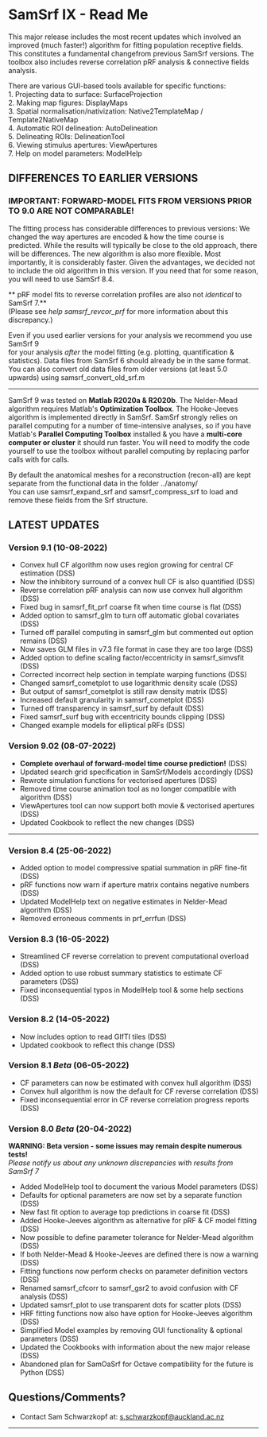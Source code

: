 # SamSrf IX - Read Me

This major release includes the most recent updates which involved an improved 
(much faster!) algorithm for fitting population receptive fields. This constitutes 
a fundamental changefrom previous SamSrf versions. The toolbox also includes 
reverse correlation pRF analysis & connective fields analysis. 

There are various GUI-based tools available for specific functions:  
    1. Projecting data to surface:              SurfaceProjection  
    2. Making map figures:                      DisplayMaps  
    3. Spatial normalisation/nativization:      Native2TemplateMap / Template2NativeMap  
	4. Automatic ROI delineation:               AutoDelineation  
    5. Delineating ROIs:                        DelineationTool  
    6. Viewing stimulus apertures:              ViewApertures  
	7. Help on model parameters:                ModelHelp  

## DIFFERENCES TO EARLIER VERSIONS

### IMPORTANT: FORWARD-MODEL FITS FROM VERSIONS PRIOR TO 9.0 ARE NOT COMPARABLE!  
The fitting process has considerable differences to previous versions: We changed 
the way apertures are encoded & how the time course is predicted. While the results
will typically be close to the old approach, there will be differences. The new algorithm
is also more flexible. Most importantly, it is considerably faster. Given the advantages,
we decided not to include the old algorithm in this version. If you need that for some
reason, you will need to use SamSrf 8.4.

** pRF model fits to reverse correlation profiles are also not *identical* to SamSrf 7.**  
(Please see *help samsrf_revcor_prf* for more information about this discrepancy.)  

Even if you used earlier versions for your analysis we recommend you use SamSrf 9  
for your analysis *after* the model fitting (e.g. plotting, quantification & statistics). 
Data files from SamSrf 6 should already be in the same format. You can also convert old 
data files from older versions (at least 5.0 upwards) using samsrf_convert_old_srf.m   

------

SamSrf 9 was tested on **Matlab R2020a & R2020b**. The Nelder-Mead algorithm requires 
Matlab's **Optimization Toolbox**. The Hooke-Jeeves algorithm is implemented directly 
in SamSrf. SamSrf strongly relies on parallel computing for a number of time-intensive 
analyses, so if you have Matlab's **Parallel Computing Toolbox** installed & you have a 
**multi-core computer or cluster** it should run faster. You will need to modify the 
code yourself to use the toolbox without parallel computing by replacing parfor calls 
with for calls.    
 
By default the anatomical meshes for a reconstruction (recon-all) are kept separate from 
the functional data in the folder ../anatomy/  
You can use samsrf_expand_srf and samsrf_compress_srf to load and remove these fields 
from the Srf structure.  

## LATEST UPDATES 

### Version 9.1 (10-08-2022)  
- Convex hull CF algorithm now uses region growing for central CF estimation (DSS)  
- Now the inhibitory surround of a convex hull CF is also quantified (DSS)  
- Reverse correlation pRF analysis can now use convex hull algorithm (DSS)  
- Fixed bug in samsrf_fit_prf coarse fit when time course is flat (DSS)  
- Added option to samsrf_glm to turn off automatic global covariates (DSS)  
- Turned off parallel computing in samsrf_glm but commented out option remains (DSS)  
- Now saves GLM files in v7.3 file format in case they are too large (DSS)  
- Added option to define scaling factor/eccentricity in samsrf_simvsfit (DSS)  
- Corrected incorrect help section in template warping functions (DSS)  
- Changed samsrf_cometplot to use logarithmic density scale (DSS)  
- But output of samsrf_cometplot is still raw density matrix (DSS)  
- Increased default granularity in samsrf_cometplot (DSS)  
- Turned off transparency in samsrf_surf by default (DSS)  
- Fixed samsrf_surf bug with eccentricity bounds clipping (DSS)  
- Changed example models for elliptical pRFs (DSS)  

### Version 9.02 (08-07-2022)  
- **Complete overhaul of forward-model time course prediction!** (DSS)  
- Updated search grid specification in SamSrf/Models accordingly (DSS)  
- Rewrote simulation functions for vectorised apertures (DSS)  
- Removed time course animation tool as no longer compatible with algorithm (DSS)  
- ViewApertures tool can now support both movie & vectorised apertures (DSS)  
- Updated Cookbook to reflect the new changes (DSS)  

------

### Version 8.4 (25-06-2022)  
- Added option to model compressive spatial summation in pRF fine-fit (DSS)  
- pRF functions now warn if aperture matrix contains negative numbers (DSS)  
- Updated ModelHelp text on negative estimates in Nelder-Mead algorithm (DSS)  
- Removed erroneous comments in prf_errfun (DSS)  

### Version 8.3 (16-05-2022)  
- Streamlined CF reverse correlation to prevent computational overload (DSS)  
- Added option to use robust summary statistics to estimate CF parameters (DSS)  
- Fixed inconsequential typos in ModelHelp tool & some help sections (DSS)  

### Version 8.2 (14-05-2022)  
- Now includes option to read GIfTI tiles (DSS)  
- Updated cookbook to reflect this change (DSS)  

### Version 8.1 *Beta* (06-05-2022)  
- CF parameters can now be estimated with convex hull algorithm (DSS)  
- Convex hull algorithm is now the default for CF reverse correlation (DSS)  
- Fixed inconsequential error in CF reverse correlation progress reports (DSS)  

### Version 8.0 *Beta* (20-04-2022)  
**WARNING: Beta version - some issues may remain despite numerous tests!**  
*Please notify us about any unknown discrepancies with results from SamSrf 7*  
- Added ModelHelp tool to document the various Model parameters (DSS)  
- Defaults for optional parameters are now set by a separate function (DSS)  
- New fast fit option to average top predictions in coarse fit (DSS)  
- Added Hooke-Jeeves algorithm as alternative for pRF & CF model fitting (DSS)  
- Now possible to define parameter tolerance for Nelder-Mead algorithm (DSS)  
- If both Nelder-Mead & Hooke-Jeeves are defined there is now a warning (DSS)  
- Fitting functions now perform checks on parameter definition vectors (DSS)  
- Renamed samsrf_cfcorr to samsrf_gsr2 to avoid confusion with CF analysis (DSS)  
- Updated samsrf_plot to use transparent dots for scatter plots (DSS)  
- HRF fitting functions now also have option for Hooke-Jeeves algorithm (DSS)  
- Simplified Model examples by removing GUI functionality & optional parameters (DSS)  
- Updated the Cookbooks with information about the new major release (DSS)  
- Abandoned plan for SamOaSrf for Octave compatibility for the future is Python (DSS)  

## Questions/Comments?
* Contact Sam Schwarzkopf at: s.schwarzkopf@auckland.ac.nz

------
